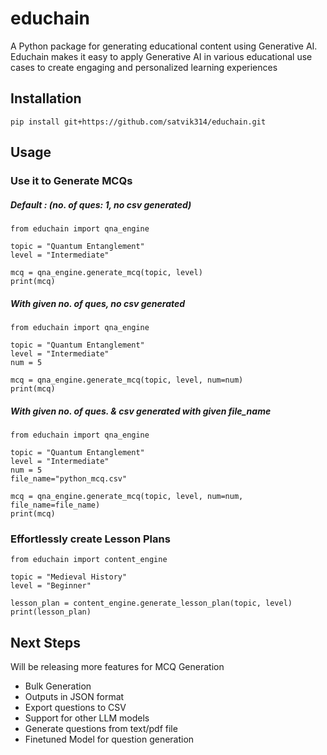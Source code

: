 # educhain

A Python package for generating educational content using Generative AI. Educhain makes it easy to apply Generative AI in various educational use cases to create engaging and personalized learning experiences 

## Installation

```shell
pip install git+https://github.com/satvik314/educhain.git
```

## Usage

### Use it to Generate MCQs

##### Default : (no. of ques: 1, no csv generated)

```shell
from educhain import qna_engine

topic = "Quantum Entanglement"
level = "Intermediate"

mcq = qna_engine.generate_mcq(topic, level)
print(mcq)
```

##### With given no. of ques, no csv generated

```shell
from educhain import qna_engine

topic = "Quantum Entanglement"
level = "Intermediate"
num = 5

mcq = qna_engine.generate_mcq(topic, level, num=num)
print(mcq)
```
##### With given no. of ques. & csv generated with given file_name

```shell
from educhain import qna_engine

topic = "Quantum Entanglement"
level = "Intermediate"
num = 5
file_name="python_mcq.csv"

mcq = qna_engine.generate_mcq(topic, level, num=num, file_name=file_name)
print(mcq)
```

### Effortlessly create Lesson Plans


```shell
from educhain import content_engine

topic = "Medieval History"
level = "Beginner"

lesson_plan = content_engine.generate_lesson_plan(topic, level)
print(lesson_plan)
```


## Next Steps

Will be releasing more features for MCQ Generation
- Bulk Generation
- Outputs in JSON format
- Export questions to CSV
- Support for other LLM models
- Generate questions from text/pdf file
- Finetuned Model for question generation



